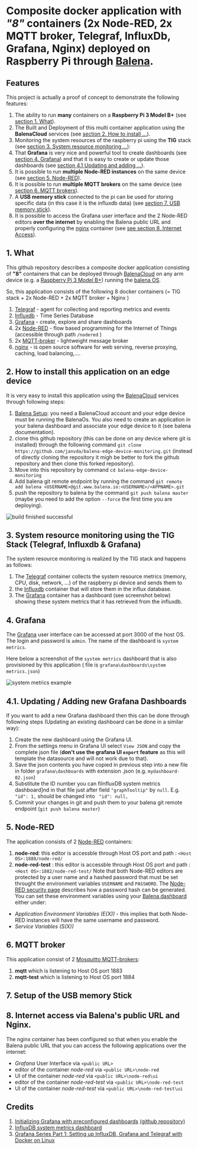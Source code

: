 # Composite docker application with _"8"_ containers (2x Node-RED, 2x MQTT broker, Telegraf, InfluxDb, Grafana, Nginx) deployed on Raspberry Pi through [Balena](https://www.balena.io).

## Features
This project is actually a proof of concept to demonstrate the following features:
1. The ability to run **many** containers on a **Raspberry Pi 3 Model B+** (see [section 1. What](#1-what)).
2. The Built and Deployment of this multi container application using the **BalenaCloud** services (see [section 2. How to install ...](#2-how-to-install-this-application-on-an-edge-device)).
3. Monitoring the system resources of the raspberry pi using the **TIG** stack (see [section 3. System resource monitoring ...](#3-system-resource-monitoring-using-the-tig-stack-telegraf-influxdb--grafana)):
4. That **Grafana** is very nice and powerful tool to create dashboards  (see [section 4. Grafana](#4-grafana)) and that it is easy to create or update those dashboards (see [section 4.1 Updating and adding ...](#41-updating--adding-new-grafana-dashboards)).
5. It is possible to run **multiple Node-RED instances** on the same device (see [section 5. Node-RED](#5-node-red)).
6. It is possible to run **multiple MQTT brokers** on the same device (see [section 6. MQTT brokers](#6-mqtt-broker)).
7. A **USB memory stick** connected to the pi can be used for storing specific data (in this case it is the influxdb data) (see [section 7. USB memory stick](#7-setup-of-the-usb-memory-stick)).
8. It is possible to access the Grafana user interface and the 2 Node-RED editors **over the internet** by enabling the Balena public URL and properly configuring the [nginx](http://nginx.org/en/docs/) container (see [see section 8. Internet Access](#8-internet-access-via-balenas-public-url-and-nginx)).

## 1. What
This github repository describes a composite docker application consisting of **"8"** containers that can be deployed through [BalenaCloud](https://www.balena.io/) on any arm device (e.g. a [Raspberry Pi 3 Model B+](https://www.raspberrypi.org/products/raspberry-pi-3-model-b-plus/)) running the [balena OS](https://www.balena.io/os/).     

So, this application consists of the following 8 docker containers (= TIG stack + 2x Node-RED + 2x MQTT broker +  Nginx )
1. [Telegraf](https://www.influxdata.com/time-series-platform/telegraf/) - agent for collecting and reporting metrics and events
2. [Influxdb](https://www.influxdata.com/) - Time Series Database
3. [Grafana](https://grafana.com/) - create, explore and share dashboards
4. 2x [Node-RED](https://nodered.org/) - flow based programming for the Internet of Things (accessible through path `/nodered` )
5. 2x [MQTT-broker](https://mosquitto.org/) - lightweight message broker
4. [nginx](http://nginx.org/en/docs/) - is open source software for web serving, reverse proxying, caching, load balancing,....

## 2. How to install this application on an edge device
It is very easy to install this application using the [BalenaCloud](https://www.balena.io/) services through following steps:
1. [Balena Setup](https://www.balena.io/): you need a BalenaCloud account and your edge device must be running the BalenaOs.  You also need to create an application in your balena dashboard and associate your edge device to it (see balena documentation).
2. clone this github repository (this can be done on any device where git is installed) through the following command `git clone https://github.com/janvda/balena-edge-device-monitoring.git` (instead of directly cloning the repository it migh be better to fork the github repository and then clone this forked repository).
3. Move into this repository by command `cd balena-edge-device-monitoring`
4. Add balena git remote endpoint by running the command `git remote add balena <USERNAME>@git.www.balena.io:<USERNAME>/<APPNAME>.git`
5. push the repository to balena by the command `git push balena master` (maybe you need to add the option `--force` the first time you are deploying).

![build finished successful](./build%20finished%20successful.png)

## 3. System resource monitoring using the TIG Stack (Telegraf, Influxdb & Grafana)
The system resource monitoring is realized by the TIG stack and happens as follows:
1. The [Telegraf](https://www.influxdata.com/time-series-platform/telegraf/) container collects the system resource metrics (memory, CPU, disk, network, ...) of the raspberry pi device and sends them to 
2. the [Influxdb](https://www.influxdata.com/) container that will store them in the influx database.  
3. The [Grafana](https://grafana.com/) container has a dashboard (see screenshot below) showing these system metrics that it has retrieved from the influxdb.

## 4. Grafana
The [Grafana](https://grafana.com/) user interface can be accessed at port 3000 of the host OS.
The login and password is `admin`.
The name of the dashboard is `system metrics`.

Here below a screenshot of the `system metrics` dashboard that is also provisioned by this application ( file is `grafana\dashboards\system metrics.json`)

![system metrics example](./system_metrics_dashboard.png)

## 4.1. Updating / Adding new Grafana Dashboards

If you want to add a new Grafana dashboard then this can be done through following steps (Updating an existing dashboard can be done in a similar way):

1. Create the new dashboard using the Grafana UI.
2. From the settings menu in Grafana UI select `View JSON` and copy the complete json file (**don't use the grafana UI `export` feature** as this will template the datasource and will not work due to that).
3. Save the json contents you have copied in previous step into a new file in folder `grafana\dashboards` with extension .json  (e.g. `mydashboard-02.json`)
4. Substitute the ID number you can fiInfluxDB system metrics dashboard]nd in that file just after field `"graphTooltip"` by `null`.  E.g. ` "id": 1,` should be changed into ` "id": null,`
5. Commit your changes in git and push them to your balena git remote endpoint (`git push balena master`)

## 5. Node-RED
The application consists of 2 [Node-RED](https://nodered.org/) containers: 
1. **node-red**: this editor is accessble through Host OS port and path : `<Host OS>:1880/node-red/`
2. **node-red-test** : this editor is accessble through Host OS port and path : `<Host OS>:1882/node-red-test/`
Note that both Node-RED editors are protected by a user name and a hashed password that must be set throught the environment variables `USERNAME` and  `PASSWORD`. The [Node-RED security page](https://nodered.org/docs/security) describes how a password hash can be generated.  You can set these environment variables using your [Balena dashboard](https://dashboard.balena-cloud.com) either under:
- *Application Environment Variables (E(X))* - this implies that both Node-RED instances will have the same username and password.
- *Service Variables (S(X))*

## 6. MQTT broker
This application consist of 2 [Mosquitto MQTT-brokers](https://mosquitto.org/):
1. **mqtt** which is listening to Host OS port 1883
2. **mqtt-test** which is listening to Host OS port 1884

## 7. Setup of the USB memory Stick


## 8. Internet access via Balena's public URL and Nginx.
The nginx container has been configured so that when you enable the Balena public URL that you can access the following applications over the internet:
- *Grafana* User Interface via `<public URL>`
- editor of the container *node-red* via `<public URL>\node-red`
- UI of the container *node-red* via `<public URL>\node-red\ui`
- editor of the container *node-red-test* via `<public URL>\node-red-test`
- UI of the container *node-red-test* via `<public URL>\node-red-test\ui`


## Credits
1. [Initializing Grafana with preconfigured dashboards](https://ops.tips/blog/initialize-grafana-with-preconfigured-dashboards/)  [(github repository)](https://github.com/cirocosta/sample-grafana)
2. [InfluxDB system metrics dashboard](https://grafana.com/dashboards/1138)
3. [Grafana Series Part 1: Setting up InfluxDB, Grafana and Telegraf with Docker on Linux](https://blog.linuxserver.io/2017/11/25/how-to-monitor-your-server-using-grafana-influxdb-and-telegraf/)
